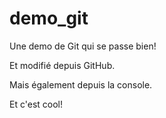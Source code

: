 # demo_git
Une demo de Git qui se passe bien!

Et modifié depuis GitHub.

Mais également depuis la console.

Et c'est cool!
